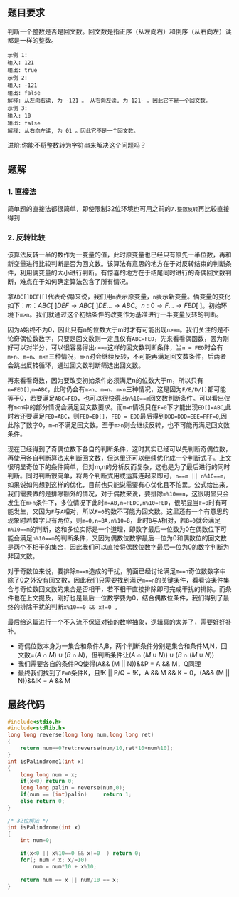 ## 题目要求

判断一个整数是否是回文数。回文数是指正序（从左向右）和倒序（从右向左）读都是一样的整数。

```
示例 1:
输入: 121
输出: true
示例 2:
输入: -121
输出: false
解释: 从左向右读, 为 -121 。 从右向左读, 为 121- 。因此它不是一个回文数。
示例 3:
输入: 10
输出: false
解释: 从右向左读, 为 01 。因此它不是一个回文数。
```


进阶:你能不将整数转为字符串来解决这个问题吗？

## 题解

### 1. 直接法

​	简单题的直接法都很简单，即使限制32位环境也可用之前的`7.整数反转`再比较直接得到

### 2. 反转比较

​	该算法反转一半的数作为一变量的值，此时原变量也已经只有原先一半位数，再和新变量进行比较判断是否为回文数。该算法有意思的地方在于对反转结束的判断条件，利用俩变量的大小进行判断。有惊喜的地方在于结尾同时进行的奇偶回文数判断，难点在于如何确定算法包含了所有情况。

​	拿`ABC[]DEF`(`[]`代表奇偶)来说，我们用`m`表示原变量，`n`表示新变量。俩变量的变化如下：$m：ABC[\ ]DEF\rightarrow ABC[\ ]DE ... \rightarrow ABC$。$n: 0\rightarrow F ...\rightarrow FED[\ ]$。初始环境下`m>n`。我们就通过这个初始条件的改变作为基准进行一半变量反转的判断。

​	因为`A`始终不为0，因此只有n的位数大于m时才有可能出现`n>=m`。我们关注的是不论奇偶位数数字，只要是回文数则一定且仅有`ABC=FED`，先来看看偶函数，因为刚好可以对半分，可以很容易得出`n==m`这样的回文数判断条件，当`n = FED`时会有`m>n`、`m=n`、`m<n`三种情况，`m>n`时会继续反转，不可能再满足回文数条件，后两者会跳出反转循环，通过回文数判断筛选出回文数。

​	再来看看奇数，因为要改变初始条件必须满足n的位数大于m，所以只有`n=FED[]`,`m=ABC`，此时仍会有`m>n`、`m=n`、`m<n`三种情况，这是因为`F/E/D/[]`都可能等于0，若要满足`ABC=FED`，也可以很快得出`n%10==m`回文数判断条件。可以看出仅有`m<n`中的部分情况会满足回文数要求。而`m=n`情况只在`F=0`下才能出现`ED[]=ABC`,此时若还要满足`FED=ABC`，则`FED=ED[]`，`FED = EDD`最后得到`DDD=DDD=EEE=FFF=0`,因此除了数字0，`m=n`不满足回文数。至于`m>n`则会继续反转，也不可能再满足回文数条件。

​	现在已经得到了奇偶位数下各自的判断条件，这时其实已经可以先判断奇偶位数，再使用各自判断算法来判断回文数，但这里还可以继续优化成一个判断式子。上文很明显奇位下的条件简单，但对m,n的分析反而复杂，这也是为了最后进行的同时判断。同时判断很简单，将两个判断式用或运算连起来即可，`n==m || n%10==m`，如果说如何想到这样的优化，目前也只能说需要有心优化且不怕累。公式给出来，我们需要做的是排除额外的情况，对于偶数来说，要排除`m%10==n`，这很明显只会发生在`m>n`条件下，多位情况下此时`m=AB,n=FEDC,n%10=FED`，很明显当`F=0`时有可能发生，又因为`F`与`A`相对，所以`F=0`的数不可能为回文数。这里还有一个有意思的现象时若数字只有两位，则`m=0,n=BA,n%10=B`，此时`B`与`A`相对，若`B=0`就会满足`n%10==m`的判断，这和多位实际是一个道理，即数字最后一位数为0在偶数位下可能会满足`n%10==m`的判断条件，又因为偶数位数字最后一位为0和偶数位的回文数是两个不相干的集合，因此我们可以直接将偶数位数字最后一位为0的数字判断为非回文数。

​	对于奇数位来说，要排除`m==n`造成的干扰，前面已经讨论满足`m==n`奇位数数字中除了0之外没有回文数，因此我们只需要找到满足`m==n`的关键条件，看看该条件集合与奇位数回文数的集合是否相干，若不相干直接排除即可完成干扰的排除。而条件也在上文提及，刚好也是最后一位数字要为0，结合偶数位条件，我们得到了最终的排除干扰的判断`x%10==0 && x!=0 `。

​	最后给这篇进行一个不入流不保证对错的数学抽象，逻辑真的太差了，需要好好补补。

- 奇偶位数本身为一集合和条件A,B，两个判断条件分别是集合和条件M,N，回文数=$(A\cap M )\cup (B\cap N)$，但判断条件让$(A\cap(M\cup N))\cup(B\cap(M\cup N))$
- 我们需要各自的条件PQ使得(A&& (M || N))&&P = A && M，Q同理
- 最终我们找到了`F=0`条件K，且!K || P/Q = !K，A && M && K = 0，(A&& (M || N))&&!K = A && M

## 最终代码

```c
#include<stdio.h>
#include<stdlib.h>
long long reverse(long long num,long long ret)
{
    return num==0?ret:reverse(num/10,ret*10+num%10);
}
int isPalindrome1(int x)
{
    long long num = x;
    if(x<0) return 0;
    long long palin = reverse(num,0);
    if(num == (int)palin)     return 1;
    else return 0;
}

/* 32位解法 */
int isPalindrome(int x)
{
	int num=0;

	if(x<0 || x%10==0 && x!=0  ) return 0;
	for(; num < x; x/=10)
		num = num*10 + x%10;
	
	return num == x || num/10 == x;
}
```





